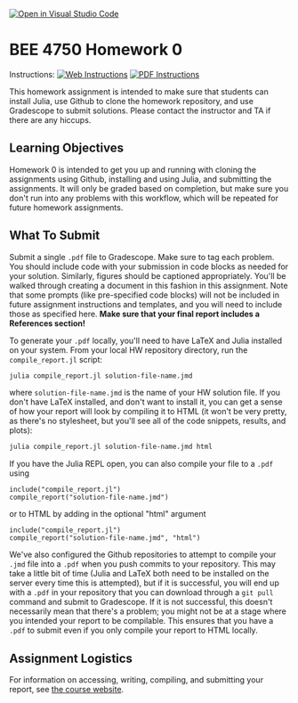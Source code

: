 [![Open in Visual Studio Code](https://classroom.github.com/assets/open-in-vscode-c66648af7eb3fe8bc4f294546bfd86ef473780cde1dea487d3c4ff354943c9ae.svg)](https://classroom.github.com/online_ide?assignment_repo_id=8270112&assignment_repo_type=AssignmentRepo)
# BEE 4750 Homework 0

Instructions: [![Web Instructions](https://img.shields.io/static/v1?label=HW0&message=HTML&color=b31b1b&labelColor=222222&style=flat)](https://viveks.me/environmental-systems-analysis/assignments/hw0/hw0/) [![PDF Instructions](https://img.shields.io/static/v1?label=HW0&message=PDF&color=b31b1b&labelColor=222222&style=flat)](https://viveks.me/environmental-systems-analysis/assignments/hw0/hw0.pdf)

This homework assignment is intended to make sure that students can install Julia, use Github to clone the homework repository, and use Gradescope to submit solutions. Please contact the instructor and TA if there are any hiccups.

## Learning Objectives

Homework 0 is intended to get you up and running with cloning the assignments using Github, installing and using Julia, and submitting the assignments. It will only be graded based on completion, but make sure you don't run into any problems with this workflow, which will be repeated for future homework assignments.

## What To Submit

Submit a single `.pdf` file to Gradescope. Make sure to tag each problem. You should include code with your submission in code blocks as needed for your solution. Similarly, figures should be captioned appropriately. You'll be walked through creating a document in this fashion in this assignment. Note that some prompts (like pre-specified code blocks) will not be included in future assignment instructions and templates, and you will need to include those as specified here. **Make sure that your final report includes a References section!**

To generate your `.pdf` locally, you'll need to have LaTeX and Julia installed on your system. From your local HW repository directory, run the `compile_report.jl` script:

```bash
julia compile_report.jl solution-file-name.jmd
```
where `solution-file-name.jmd` is the name of your HW solution file. If you don't have LaTeX installed, and don't want to install it, you can get a sense of how your report will look by compiling it to HTML (it won't be very pretty, as there's no stylesheet, but you'll see all of the code snippets, results, and plots):

```bash
julia compile_report.jl solution-file-name.jmd html
```

If you have the Julia REPL open, you can also compile your file to a `.pdf` using

```julia, eval=false
include("compile_report.jl")
compile_report("solution-file-name.jmd")
```
or to HTML by adding in the optional "html" argument

```julia, eval=false
include("compile_report.jl")
compile_report("solution-file-name.jmd", "html")
```

We've also configured the Github repositories to attempt to compile your `.jmd` file into a `.pdf` when you push commits to your repository. This may take a little bit of time (Julia and LaTeX both need to be installed on the server every time this is attempted), but if it is successful, you will end up with a `.pdf` in your repository that you can download through a `git pull` command and submit to Gradescope. If it is not successful, this doesn't necessarily mean that there's a problem; you might not be at a stage where you intended your report to be compilable. This ensures that you have a `.pdf` to submit even if you only compile your report to HTML locally.

## Assignment Logistics

For information on accessing, writing, compiling, and submitting your report, see [the course website](https://viveks.me/environmental-systems-analysis/assignments/assignment-logistics/).

